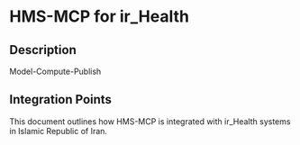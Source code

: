 # HMS-MCP for ir_Health

## Description

Model-Compute-Publish

## Integration Points

This document outlines how HMS-MCP is integrated with ir_Health systems in Islamic Republic of Iran.
